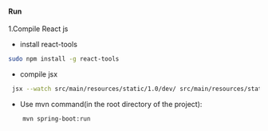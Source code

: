 #### Run
1.Compile React js
* install react-tools
```bash
sudo npm install -g react-tools
```
* compile jsx
```bash
 jsx --watch src/main/resources/static/1.0/dev/ src/main/resources/static/1.0/js/
```

* Use mvn command(in the root directory of the project):
```bash
    mvn spring-boot:run
```